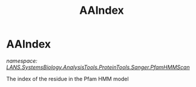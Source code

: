 ﻿---
title: AAIndex
---

# AAIndex
_namespace: [LANS.SystemsBiology.AnalysisTools.ProteinTools.Sanger.PfamHMMScan](N-LANS.SystemsBiology.AnalysisTools.ProteinTools.Sanger.PfamHMMScan.html)_

The index of the residue in the Pfam HMM model




